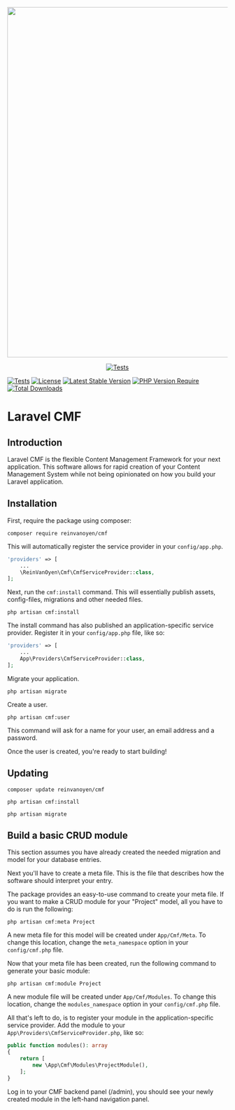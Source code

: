 <p align="center">
  <a href="https://github.com/reinvanoyen/cmf">
    <img width="800" src="https://raw.githubusercontent.com/reinvanoyen/cmf/master/intro.png" />
  </a>
</p>

<p align="center">
  <a href="https://github.com/reinvanoyen/cmf/actions"><img src="https://github.com/reinvanoyen/cmf/workflows/tests/badge.svg" alt="Tests" /></a>
</p>

[![Tests](https://github.com/reinvanoyen/cmf/workflows/tests/badge.svg)](https://github.com/reinvanoyen/cmf/actions)
[![License](http://poser.pugx.org/reinvanoyen/cmf/license)](https://packagist.org/packages/reinvanoyen/cmf)
[![Latest Stable Version](http://poser.pugx.org/reinvanoyen/cmf/v)](https://packagist.org/packages/reinvanoyen/cmf)
[![PHP Version Require](http://poser.pugx.org/reinvanoyen/cmf/require/php)](https://packagist.org/packages/reinvanoyen/cmf)
[![Total Downloads](http://poser.pugx.org/reinvanoyen/cmf/downloads)](https://packagist.org/packages/reinvanoyen/cmf)

# Laravel CMF

## Introduction

Laravel CMF is the flexible Content Management Framework for your next application. This software allows for rapid creation of your Content Management System while not being opinionated on how you build your Laravel application.

## Installation

First, require the package using composer:
```ssh
composer require reinvanoyen/cmf
```

This will automatically register the service provider in your `config/app.php`.

```php
'providers' => [
    ...
    \ReinVanOyen\Cmf\CmfServiceProvider::class,
];
```

Next, run the `cmf:install` command. This will essentially publish assets, config-files, 
migrations and other needed files.
```ssh
php artisan cmf:install
```

The install command has also published an application-specific service provider. Register it 
in your `config/app.php` file, like so:

```php
'providers' => [
    ...
    App\Providers\CmfServiceProvider::class,
];
```

Migrate your application.
```ssh
php artisan migrate
```

Create a user.
```ssh
php artisan cmf:user
```
This command will ask for a name for your user, an email address and a password.

Once the user is created, you're ready to start building!

## Updating

```ssh
composer update reinvanoyen/cmf
```

```ssh
php artisan cmf:install
```

```ssh
php artisan migrate
```

## Build a basic CRUD module

This section assumes you have already created the 
needed migration and model for your database entries.

Next you'll have to create a meta file. This is the file that 
describes how the software should interpret your entry.

The package provides an easy-to-use command to create your meta file. 
If you want to make a CRUD module for your "Project" model, all 
you have to do is run the following:
```ssh
php artisan cmf:meta Project
```
A new meta file for this model will be created under `App/Cmf/Meta`. To change 
this location, change the `meta_namespace` option in your `config/cmf.php` file.

Now that your meta file has been created, run the following command to generate your basic module:
```ssh
php artisan cmf:module Project
```
A new module file will be created under `App/Cmf/Modules`. To change this location, 
change the `modules_namespace` option in your `config/cmf.php` file.

All that's left to do, is to register your module in the application-specific service provider. 
Add the module to your `App\Providers\CmfServiceProvider.php`, like so:

```php
public function modules(): array
{
    return [
        new \App\Cmf\Modules\ProjectModule(),
    ];
}
```

Log in to your CMF backend panel (/admin), you should see your newly created module in the 
left-hand navigation panel.
